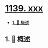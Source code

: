 # [1139. xxx](https://github.com/Tdahuyou/TNotes.leetcode/tree/main/notes/1139.%20xxx)

<!-- region:toc -->

- [1. 📝 概述](#1--概述)

<!-- endregion:toc -->

## 1. 📝 概述
